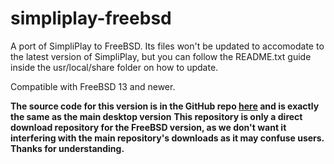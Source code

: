 # simpliplay-freebsd
A port of SimpliPlay to FreeBSD. Its files won't be updated to accomodate to the latest version of SimpliPlay, but you can follow the README.txt guide inside the usr/local/share folder on how to update.

Compatible with FreeBSD 13 and newer.

**The source code for this version is in the GitHub repo [here](https://github.com/A-Star100/simpliplay-desktop/) and is exactly the same as the main desktop version**
**This repository is only a direct download repository for the FreeBSD version, as we don't want it interfering with the main repository's downloads as it may confuse users.**
**Thanks for understanding.**
